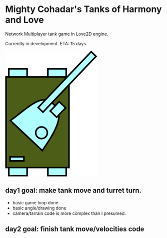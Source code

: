 # Mighty Cohadar's Tanks of Harmony and Love
Network Multiplayer tank game in Love2D engine.

Currently in development. ETA: 15 days.

<img src="https://github.com/cohadar/tanks-of-harmony-and-love/blob/master/screenshot.png">

## day1 goal: make tank move and turret turn.
  * basic game loop done
  * basic angle/drawing done
  * camera/tarrain code is more complex than I presumed.

## day2 goal: finish tank move/velocities code